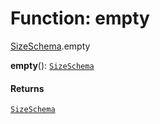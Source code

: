 # Function: empty

[SizeSchema](/en/auto-docs/playground-react/modules/SizeSchema.md).empty

**empty**(): [`SizeSchema`](/en/auto-docs/playground-react/interfaces/SizeSchema-1.md)

#### Returns

[`SizeSchema`](/en/auto-docs/playground-react/interfaces/SizeSchema-1.md)
